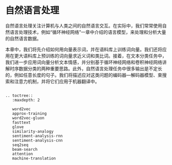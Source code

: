 # 自然语言处理

自然语言处理关注计算机与人类之间的自然语言交互。在实际中，我们常常使用自然语言处理技术，例如“循环神经网络”一章中介绍的语言模型，来处理和分析大量的自然语言数据。

本章中，我们将先介绍如何用向量表示词，并在语料库上训练词向量。我们还将应用在更大语料库上预训练的词向量求近义词和类比词。接着，在文本分类任务中，我们进一步应用词向量分析文本情感，并分别基于循环神经网络和卷积神经网络讲解时序数据分类的两种重要思路。此外，自然语言处理任务中很多输出是不定长的，例如任意长度的句子。我们将描述应对这类问题的编码器—解码器模型、束搜索和注意力机制，并将它们应用于机器翻译中。

```eval_rst

.. toctree::
   :maxdepth: 2

   word2vec
   approx-training
   word2vec-gluon
   fasttext
   glove
   similarity-analogy
   sentiment-analysis-rnn
   sentiment-analysis-cnn
   seq2seq
   beam-search
   attention
   machine-translation
```
